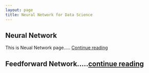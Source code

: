 ```yaml
---
layout: page
title: Neural Network for Data Science
---
```

## Neural Network
This is Neual Network page..... [Continue reading](#)


## Feedforward Network.....[continue reading](#)
